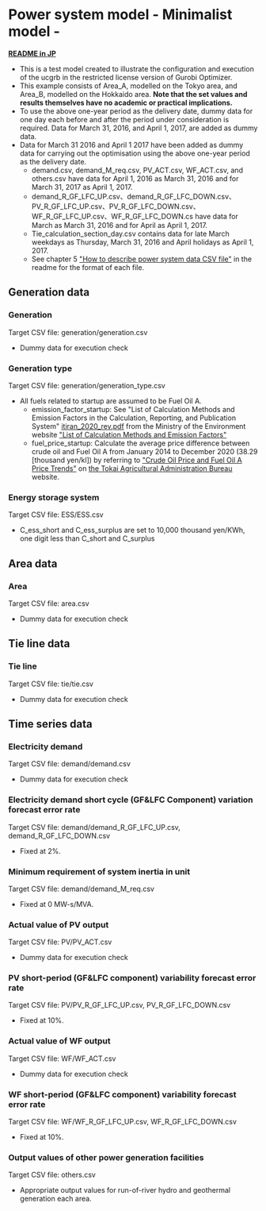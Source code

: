 # Power system model - Minimalist model -

**[README in JP](./README.md)**

- This is a test model created to illustrate the configuration and execution of the ucgrb in the restricted license version of Gurobi Optimizer.
- This example consists of Area_A, modelled on the Tokyo area, and Area_B, modelled on the Hokkaido area. **Note that the set values and results themselves have no academic or practical implications.**
- To use the above one-year period as the delivery date, dummy data for one day each before and after the period under consideration is required. Data for March 31, 2016, and April 1, 2017, are added as dummy data.
- Data for March 31 2016 and April 1 2017 have been added as dummy data for carrying out the optimisation using the above one-year period as the delivery date.
  - demand.csv, demand_M_req.csv, PV_ACT.csv, WF_ACT.csv, and others.csv have data for April 1, 2016 as March 31, 2016 and for March 31, 2017 as April 1, 2017.
  - demand_R_GF_LFC_UP.csv、demand_R_GF_LFC_DOWN.csv、PV_R_GF_LFC_UP.csv、PV_R_GF_LFC_DOWN.csv、WF_R_GF_LFC_UP.csv、WF_R_GF_LFC_DOWN.cs have data for March as March 31, 2016 and for April as April 1, 2017.
  - Tie_calculation_section_day.csv contains data for late March weekdays as Thursday, March 31, 2016 and April holidays as April 1, 2017.
  - See chapter 5 ["How to describe power system data CSV file"](../../README_EN.md#table-of-contents) in the readme for the format of each file.

## Generation data

### Generation

Target CSV file: generation/generation.csv

- Dummy data for execution check

### Generation type

Target CSV file: generation/generation\_type.csv

- All fuels related to startup are assumed to be Fuel Oil A.
  - emission_factor_startup: See "List of Calculation Methods and Emission Factors in the Calculation, Reporting, and Publication System" [itiran_2020_rev.pdf](https://ghg-santeikohyo.env.go.jp/files/calc/itiran_2020_rev.pdf) from the Ministry of the Environment website ["List of Calculation Methods and Emission Factors"](https://ghg-santeikohyo.env.go.jp/calc)
  - fuel_price_startup: Calculate the average price difference between crude oil and Fuel Oil A from January 2014 to December 2020 (38.29 [thousand yen/kl]) by referring to ["Crude Oil Price and Fuel Oil A Price Trends"](https://www.maff.go.jp/tokai/seisan/kankyo/ondanka/attach/pdf/index-7.pdf) on [the Tokai Agricultural Administration Bureau](https://www.maff.go.jp/tokai/index.html) website.

### Energy storage system

Target CSV file: ESS/ESS.csv

- C_ess_short and C_ess_surplus are set to 10,000 thousand yen/KWh, one digit less than C_short and C_surplus

## Area data

### Area

Target CSV file: area.csv

- Dummy data for execution check

## Tie line data

### Tie line

Target CSV file: tie/tie.csv

- Dummy data for execution check

## Time series data

### Electricity demand

Target CSV file: demand/demand.csv

- Dummy data for execution check

### Electricity demand short cycle (GF&LFC Component) variation forecast error rate

Target CSV file: demand/demand_R_GF_LFC_UP.csv, demand_R_GF_LFC_DOWN.csv

- Fixed at 2%.

### Minimum requirement of system inertia in unit

Target CSV file: demand/demand_M_req.csv

- Fixed at 0 MW-s/MVA.

### Actual value of PV output

Target CSV file: PV/PV_ACT.csv

- Dummy data for execution check

### PV short-period (GF&LFC component) variability forecast error rate

Target CSV file: PV/PV_R_GF_LFC_UP.csv, PV_R_GF_LFC_DOWN.csv

- Fixed at 10%.

### Actual value of WF output

Target CSV file: WF/WF_ACT.csv

- Dummy data for execution check

### WF short-period (GF&LFC component) variability forecast error rate

Target CSV file: WF/WF_R_GF_LFC_UP.csv, WF_R_GF_LFC_DOWN.csv

- Fixed at 10%.

### Output values of other power generation facilities

Target CSV file: others.csv

- Appropriate output values for run-of-river hydro and geothermal generation each area.
